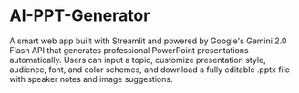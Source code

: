# AI-PPT-Generator
A smart web app built with Streamlit and powered by Google's Gemini 2.0 Flash API that generates professional PowerPoint presentations automatically. Users can input a topic, customize presentation style, audience, font, and color schemes, and download a fully editable .pptx file with speaker notes and image suggestions.
